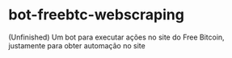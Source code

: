# bot-freebtc-webscraping
(Unfinished) Um bot para executar ações  no site do Free Bitcoin, justamente para obter automação no site
